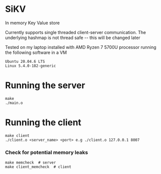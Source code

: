 # SiKV
In memory Key Value store

Currently supports single threaded client-server communication. The underlying hashmap is not thread safe -- this will be changed later

Tested on my laptop installed with AMD Ryzen 7 5700U processor running the following software in a VM
```
Ubuntu 20.04.6 LTS
Linux 5.4.0-182-generic
```

# Running the server
```
make
./main.o
```

# Running the client
```
make client
./client.o <server_name> <port> e.g ./client.o 127.0.0.1 8007
```

### Check for potential memory leaks
```
make memcheck  # server
make client_memcheck  # client
```
